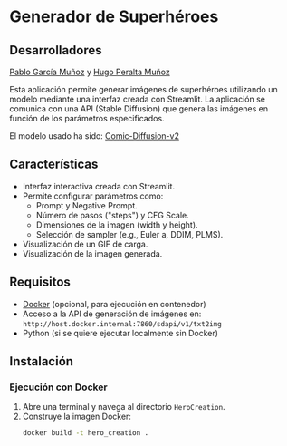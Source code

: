 # Generador de Superhéroes

## Desarrolladores

[Pablo García Muñoz](https://www.linkedin.com/in/pablo-garc%C3%ADa-mu%C3%B1oz-a9b2402a9/) y [Hugo Peralta Muñoz](https://github.com/Pykoncio)


Esta aplicación permite generar imágenes de superhéroes utilizando un modelo mediante una interfaz creada con Streamlit. La aplicación se comunica con una API (Stable Diffusion) que genera las imágenes en función de los parámetros especificados.

El modelo usado ha sido: [Comic-Diffusion-v2](https://huggingface.co/ogkalu/Comic-Diffusion/tree/main)

## Características

- Interfaz interactiva creada con Streamlit.
- Permite configurar parámetros como:
  - Prompt y Negative Prompt.
  - Número de pasos ("steps") y CFG Scale.
  - Dimensiones de la imagen (width y height).
  - Selección de sampler (e.g., Euler a, DDIM, PLMS).
- Visualización de un GIF de carga.
- Visualización de la imagen generada.

## Requisitos

- [Docker](https://www.docker.com/) (opcional, para ejecución en contenedor)
- Acceso a la API de generación de imágenes en:  
  `http://host.docker.internal:7860/sdapi/v1/txt2img`
- Python (si se quiere ejecutar localmente sin Docker)

## Instalación

### Ejecución con Docker

1. Abre una terminal y navega al directorio `HeroCreation`.
2. Construye la imagen Docker:
   ```sh
   docker build -t hero_creation .